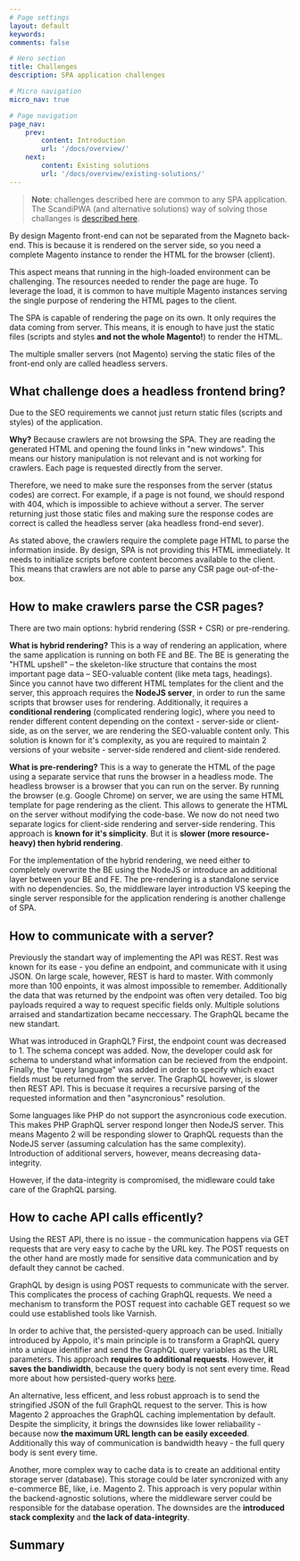 ```yaml
---
# Page settings
layout: default
keywords:
comments: false

# Hero section
title: Challenges
description: SPA application challenges

# Micro navigation
micro_nav: true

# Page navigation
page_nav:
    prev:
        content: Introduction
        url: '/docs/overview/'
    next:
        content: Existing solutions
        url: '/docs/overview/existing-solutions/'
---
```


> **Note**: challenges described here are common to any SPA application. The ScandiPWA (and alternative solutions) way of solving those challanges is [described here](./existing_solutions.md).

By design Magento front-end can not be separated from the Magneto back-end. This is because it is rendered on the server side, so you need a complete Magento instance to render the HTML for the browser (client).

This aspect means that running in the high-loaded environment can be challenging. The resources needed to render the page are huge. To leverage the load, it is common to have multiple Magento instances serving the single purpose of rendering the HTML pages to the client.

The SPA is capable of rendering the page on its own. It only requires the data coming from server. This means, it is enough to have just the static files (scripts and styles **and not the whole Magento!**) to render the HTML.

The multiple smaller servers (not Magento) serving the static files of the front-end only are called headless servers.

## What challenge does a headless frontend bring?

Due to the SEO requirements we cannot just return static files (scripts and styles) of the application.

**Why?** Because crawlers are not browsing the SPA. They are reading the generated HTML and opening the found links in "new windows". This means our history manipulation is not relevant and is not working for crawlers. Each page is requested directly from the server.

Therefore, we need to make sure the responses from the server (status codes) are correct. For example, if a page is not found, we should respond with 404, which is impossible to achieve without a server. The server returning just those static files and making sure the response codes are correct is called the headless server (aka headless frond-end sever).

As stated above, the crawlers require the complete page HTML to parse the information inside. By design, SPA is not providing this HTML immediately. It needs to initialize scripts before content becomes available to the client. This means that crawlers are not able to parse any CSR page out-of-the-box.

## How to make crawlers parse the CSR pages?

There are two main options: hybrid rendering (SSR + CSR) or pre-rendering.

**What is hybrid rendering?** This is a way of rendering an application, where the same application is running on both FE and BE. The BE is generating the "HTML upshell" – the skeleton-like structure that contains the most important page data – SEO-valuable content (like meta tags, headings). Since you cannot have two different HTML templates for the client and the server, this approach requires the **NodeJS server**, in order to run the same scripts that browser uses for rendering. Additionally, it requires a **conditional rendering** (complicated rendering logic), where you need to render different content depending on the context - server-side or client-side, as on the server, we are rendering the SEO-valuable content only. This solution is known for it's complexity, as you are required to maintain 2 versions of your website - server-side rendered and client-side rendered.

**What is pre-rendering?** This is a way to generate the HTML of the page using a separate service that runs the browser in a headless mode. The headless browser is a browser that you can run on the server. By running the browser (e.g. Google Chrome) on server, we are using the same HTML template for page rendering as the client. This allows to generate the HTML on the server without modifying the code-base. We now do not need two separate logics for client-side rendering and server-side rendering. This approach is **known for it's simplicity**. But it is **slower (more resource-heavy) then hybrid rendering**.

For the implementation of the hybrid rendering, we need either to completely overwrite the BE using the NodeJS or introduce an additional layer between your BE and FE. The pre-rendering is a standalone service with no dependencies. So, the middleware layer introduction VS keeping the single server responsible for the application rendering is another challenge of SPA.

## How to communicate with a server?

Previously the standart way of implementing the API was REST. Rest was known for its ease - you define an endpoint, and communicate with it using JSON. On large scale, however, REST is hard to master. With commonly more than 100 enpoints, it was almost impossible to remember. Additionally the data that was returned by the endpoint was often very detailed. Too big payloads required a way to request specific fields only. Multiple solutions arraised and standartization became neccessary. The GraphQL became the new standart.

What was introduced in GraphQL? First, the endpoint count was decreased to 1. The schema concept was added. Now, the developer could ask for schema to understand what information can be recieved from the endpoint. Finally, the "query language" was added in order to specify which exact fields must be returned from the server. The GraphQL however, is slower then REST API. This is becuase it requires a recursive parsing of the requested information and then "asyncronious" resolution.

Some languages like PHP do not support the asyncronious code execution. This makes PHP GraphQL server respond longer then NodeJS server. This means Magento 2 will be responding slower to QraphQL requests than the NodeJS server (assuming calculation has the same complexity). Introduction of additional servers, however, means decreasing data-integrity.

However, if the data-integrity is compromised, the midleware could take care of the GraphQL parsing.

## How to cache API calls efficently?

Using the REST API, there is no issue - the communication happens via GET requests that are very easy to cache by the URL key. The POST requests on the other hand are mostly made for sensitive data communication and by default they cannot be cached.

GraphQL by design is using POST requests to communicate with the server. This complicates the process of caching GraphQL requests. We need a mechanism to transform the POST request into cachable GET request so we could use established tools like Varnish.

In order to achive that, the persisted-query approach can be used. Initially introduced by Appolo, it's main principle is to transform a GraphQL query into a unique identifier and send the GraphQL query variables as the URL parameters. This approach **requires to additional requests**. However, **it saves the bandiwidth**, because the query body is not sent every time. Read more about how persisted-query works [here](https://github.com/scandipwa/persisted-query#usage).

An alternative, less efficent, and less robust approach is to send the stringified JSON of the full GraphQL request to the server. This is how Magento 2 approaches the GraphQL caching implementation by default. Despite the simplicity, it brings the downsides like lower reliabaility - because now **the maximum URL length can be easily exceeded**. Additionally this way of communication is bandwidth heavy - the full query body is sent every time.

Another, more complex way to cache data is to create an additional entity storage server (database). This storage could be later syncronized with any e-commerce BE, like, i.e. Magento 2. This approach is very popular within the backend-agnostic solutions, where the middleware server could be responsible for the database operation. The downsides are the **introduced stack complexity** and **the lack of data-integrity**.

## Summary

<!-- TODO: complete doc @liana -->
